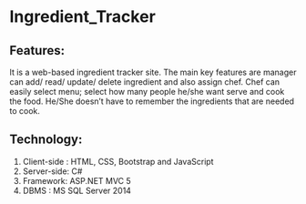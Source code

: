 # Ingredient_Tracker
## Features:

It is a web-based ingredient tracker site. The main key features are manager can add/ read/ update/ delete ingredient and also assign chef. Chef can easily select menu; select how many people he/she want serve and cook the food. He/She doesn’t have to remember the ingredients that are needed to cook.

## Technology:

1. Client-side : HTML, CSS, Bootstrap and JavaScript
2. Server-side: C#
3. Framework: ASP.NET MVC 5
4. DBMS : MS SQL Server 2014
